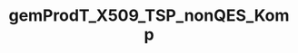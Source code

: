 ---
title: gemProdT_X509_TSP_nonQES_Komp
linkTitle: gemProdT_X509_TSP_nonQES_Komp
description: >
  tbd
---